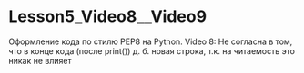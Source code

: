 # Lesson5_Video8__Video9
Оформление кода по стилю PEP8 на Python.
 Video 8: Не согласна в том, что в конце кода (после print()) д. б. новая строка, т.к. на читаемость это никак не влияет
 

